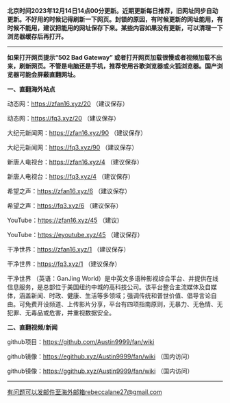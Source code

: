 **北京时间2023年12月14日14点00分更新。近期更新每日推荐，旧网址同步自动更新。不好用的时候记得刷新一下网页。封锁的原因，有时候更新的网址能用，有时候不能用，建议把能用的网址保存下来。某些内容如果没有更新，可以清理一下浏览器缓存后再打开。**

***

**如果打开网页提示“502 Bad Gateway” 或者打开网页加载很慢或者视频加载不出来，刷新网页。不管是电脑还是手机，推荐使用谷歌浏览器或火狐浏览器。国产浏览器可能会屏蔽直翻网址。**

**一、直翻海外站点**

动态网：https://zfan16.xyz/20 （建议保存）

动态网：https://fq3.xyz/20 （建议保存）

大纪元新闻网：https://zfan16.xyz/90 （建议保存）

大纪元新闻网：https://fq3.xyz/90 （建议保存）

新唐人电视台：https://zfan16.xyz/4 （建议保存）

新唐人电视台：https://fq3.xyz/4 （建议保存）

希望之声：https://zfan16.xyz/6 （建议保存）

希望之声：https://fq3.xyz/6 （建议保存）

YouTube：https://zfan16.xyz/45 （建议)

YouTube：https://eyoutube.xyz/45 （建议保存）

干净世界：https://zfan16.xyz/1 （建议保存）


干净世界：https://fq3.xyz/1 （建议保存）

干净世界 （英语：GanJing World）是中英文多语种影视综合平台、并提供在线信息服务，是总部位于美国纽约中城的高科技公司。该平台整合主流媒体及自媒体，涵盖新闻、时政、健康、生活等多领域；强调传统和普世价值、倡导言论自由。可免费开设频道、上传影片分享，平台有四项指南原则，无暴力、无色情、无犯罪、无毒品或危害，并重视数据安全。

**二、直翻视频/新闻**

github项目：https://github.com/Austin9999/fan/wiki

github镜像：https://egithub.xyz/Austin9999/fan/wiki （国内访问）

github镜像：https://ggithub.xyz/Austin9999/fan/wiki （国内访问）

***


有问题可以发邮件至海外邮箱rebeccalane27@gmail.com

